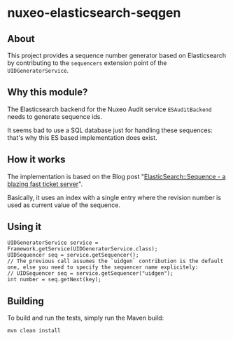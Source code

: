 nuxeo-elasticsearch-seqgen
==========================

## About

This project provides a sequence number generator based on Elasticsearch by contributing to the `sequencers` extension point of the `UIDGeneratorService`.

## Why this module?

The Elasticsearch backend for the Nuxeo Audit service `ESAuditBackend` needs to generate sequence ids.

It seems bad to use a SQL database just for handling these sequences: that's why this ES based implementation does exist.

## How it works

The implementation is based on the Blog post "[ElasticSearch::Sequence - a blazing fast ticket server](http://blogs.perl.org/users/clinton_gormley/2011/10/elasticsearchsequence---a-blazing-fast-ticket-server.html)".

Basically, it uses an index with a single entry where the revision number is used as current value of the sequence.

## Using it

    UIDGeneratorService service = Framework.getService(UIDGeneratorService.class);
    UIDSequencer seq = service.getSequencer();
    // The previous call assumes the `uidgen` contribution is the default one, else you need to specify the sequencer name explicitely:
    // UIDSequencer seq = service.getSequencer("uidgen");
    int number = seq.getNext(key);

## Building

To build and run the tests, simply run the Maven build:

    mvn clean install
